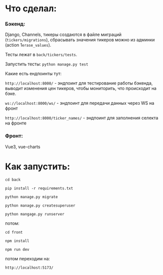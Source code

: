 # Что сделал:

### Бэкенд: 

Django, Channels, тикеры создаются в файле миграций 
(`tickers/migrations`), сбрасывать значения тикеров можно
из админки (action 1`erase_values`).

Тесты лежат в `back/tickers/tests`.

Запустить тесты: `python manage.py test`

Какие есть ендпоинты тут:

`http://localhost:8000/` - эндпоинт для тестирование работы бэкенда,
выводит изменения цен тикеров, чтобы мониторить, что происходит на бэке.

`ws://localhost:8000/ws/` - эндпоинт для передачи данных через WS на фронт

`http://localhost:8000/ticker_names/` - эндпоинт для заполнения селекта на фронте
 
### Фронт: 

Vue3, vue-charts

# Как запустить:

`cd back`

`pip install -r requirements.txt`

`python manage.py migrate`

`python manage.py createsuperuser`

`python mangage.py runserver`

потом:

`cd front`

`npm install`

`npm run dev`

потом переходим на:

`http://localhost:5173/`